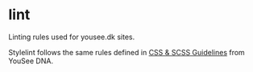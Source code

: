 # lint
Linting rules used for yousee.dk sites.

Stylelint follows the same rules defined in [CSS & SCSS Guidelines](https://dna.yousee.dk/docs/code-guidelines/css-and-scss-guidelines.html) from YouSee DNA.
